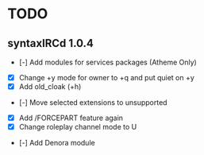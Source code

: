 # TODO

## syntaxIRCd 1.0.4

 - [-] Add modules for services packages (Atheme Only)
 - [X] Change +y mode for owner to +q and put quiet on +y
 - [X] Add old_cloak (+h)
 - [-] Move selected extensions to unsupported
 - [X] Add /FORCEPART feature again
 - [X] Change roleplay channel mode to U 
 - [-] Add Denora module
